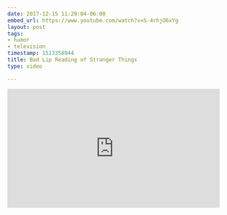 ```yaml
---
date: 2017-12-15 11:29:04-06:00
embed_url: https://www.youtube.com/watch?v=S-4rhjO6xYg
layout: post
tags:
- humor
- television
timestamp: 1513358944
title: Bad Lip Reading of Stranger Things
type: video

---
```

<iframe width="480" height="270" src="https://www.youtube.com/embed/S-4rhjO6xYg?feature=oembed" frameborder="0" gesture="media" allow="encrypted-media" allowfullscreen></iframe>

